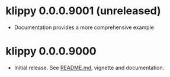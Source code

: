 # klippy 0.0.0.9001 (unreleased)

* Documentation provides a more comprehensive example

# klippy 0.0.0.9000

* Initial release. See [README.md](./README.md), vignette and documentation.
